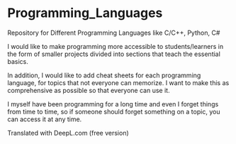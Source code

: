 # Programming_Languages
Repository for Different Programming Languages like C/C++, Python, C#

I would like to make programming more accessible to students/learners in the form of smaller projects divided into sections that teach the essential basics.

In addition, I would like to add cheat sheets for each programming language, for topics that not everyone can memorize. I want to make this as comprehensive as possible so that everyone can use it.

I myself have been programming for a long time and even I forget things from time to time, so if someone should forget something on a topic, you can access it at any time.

Translated with DeepL.com (free version)
